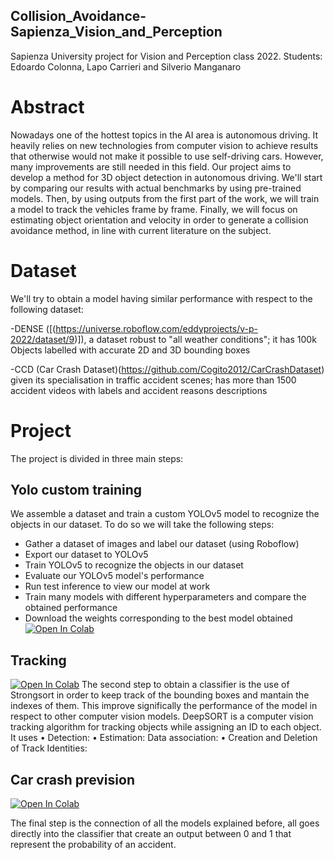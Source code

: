 ## Collision_Avoidance-Sapienza_Vision_and_Perception
Sapienza University project for Vision and Perception class 2022. Students: Edoardo Colonna, Lapo Carrieri and Silverio Manganaro
# Abstract
Nowadays one of the hottest topics in the AI area is autonomous driving. It heavily relies on new technologies from computer vision to achieve results that otherwise would not make it possible to use self-driving cars. However, many improvements are still needed in this field. Our project aims to develop a method for 3D object detection in autonomous driving. We'll start by comparing our results with actual benchmarks by using pre-trained models. Then, by using outputs from the first part of the work, we will train a model to track the vehicles frame by frame. Finally, we will focus on estimating object orientation and velocity in order to generate a collision avoidance method, in line with current literature on the subject.
# Dataset
We'll try to obtain a model having similar performance with respect to the following dataset:

-DENSE ([(https://universe.roboflow.com/eddyprojects/v-p-2022/dataset/9)]), a dataset robust to "all weather conditions"; it has 100k Objects labelled with accurate 2D and 3D bounding boxes

-CCD (Car Crash Dataset)(https://github.com/Cogito2012/CarCrashDataset) given its specialisation in traffic accident scenes; has more than 1500 accident videos with labels and accident reasons descriptions

# Project
The project is divided in three main steps:
  ## Yolo custom training
  We assemble a dataset and train a custom YOLOv5 model to recognize the objects in our dataset. To do so we will take the following steps:
- Gather a dataset of images and label our dataset (using Roboflow)
- Export our dataset to YOLOv5
- Train YOLOv5 to recognize the objects in our dataset
- Evaluate our YOLOv5 model's performance 
- Run test inference to view our model at work
- Train many models with different hyperparameters and compare the obtained performance
- Download the weights corresponding to the best model obtained
[![Open In Colab](https://colab.research.google.com/assets/colab-badge.svg)](https://colab.research.google.com/drive/1BqAma0E9KdxTgOLPOhJ-2C7YkzzAeIHc)
## Tracking
[![Open In Colab](https://colab.research.google.com/assets/colab-badge.svg)](https://colab.research.google.com/github/Colonna17/Collision_Avoidance-Sapienza_Vision_and_Perception/blob/main/notebooks/tracking.ipynb)
The second step to obtain a classifier is the use of Strongsort in order to keep track of the bounding boxes and mantain the indexes of them. This improve significally the performance of the model in respect to other computer vision models.
DeepSORT is a computer vision tracking algorithm for tracking objects while assigning an ID to each object. It uses
•	Detection: 
•	Estimation: 
Data association: 
•	Creation and Deletion of Track Identities:


## Car crash prevision
[![Open In Colab](https://colab.research.google.com/assets/colab-badge.svg)](https://colab.research.google.com/github/Colonna17/Collision_Avoidance-Sapienza_Vision_and_Perception/blob/main/notebooks/CCD_Classification.ipynb)

The final step is the connection of all the models explained before, all goes directly into the classifier that create an output between 0 and 1 that represent the probability of an accident.

